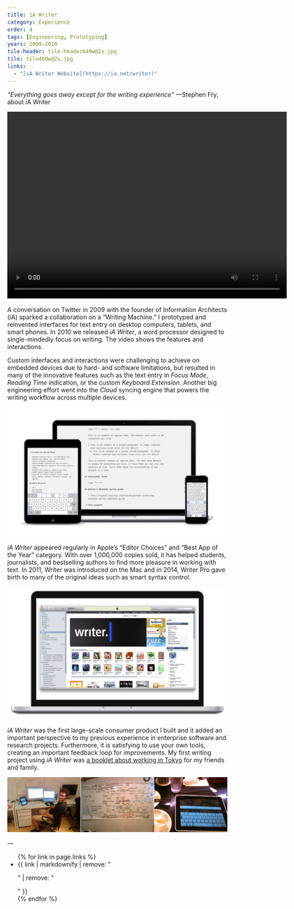 ```yaml
---
title: iA Writer
category: Experience
order: 4
tags: [Engineering, Prototyping]
years: 2009–2010
tile-header: tile-header640w@2x.jpg
tile: tile400w@2x.jpg
links:
  - "[iA Writer Website](https://ia.net/writer)"
---
```

*“Everything goes away except for the writing experience”*
—Stephen Fry, about iA Writer

<!-- This video "iA Writer Feature Walkthrough Video" (https://vimeo.com/18777877) isn't hosted on Vimeo anymore. -->
<!-- If autoplay is disabled, a better poster frame than black should be defined. -->
<!-- 428 is 50% of the native video height of 856, and seems reasonable. -->
<video width="640" height="428" controls autoplay>
  <source src="videos/ia-writer/ia-writer-for-ipad.mp4" type="video/mp4">
  Your browser does not support playing this video.
</video>

A conversation on Twitter in 2009 with the founder of Information Architects (iA) sparked a collaboration on a “Writing Machine.” I prototyped and reinvented interfaces for text entry on desktop computers, tablets, and smart phones. In 2010 we released *iA Writer*, a word processor designed to single-mindedly focus on writing. The video shows the features and interactions.

Custom interfaces and interactions were challenging to achieve on embedded devices due to hard- and software limitations, but resulted in many of the innovative features such as the text entry in *Focus Mode*, *Reading Time* indication, or the custom *Keyboard Extension*. Another big engineering effort went into the *Cloud* syncing engine that powers the writing workflow across multiple devices.

![Sync Devices](images/ia-writer/sync-devices.jpg)

*iA Writer* appeared regularly in Apple’s “Editor Choices” and “Best App of the Year” category. With over 1,000,000 copies sold, it has helped students, journalists, and bestselling authors to find more pleasure in working with text. In 2011, Writer was introduced on the Mac and in 2014, Writer Pro gave birth to many of the original ideas such as smart syntax control.

![App Store Featuring](images/ia-writer/app-store-featuring.jpg)

*iA Writer* was the first large-scale consumer product I built and it added an important perspective to my previous experience in enterprise software and research projects. Furthermore, it is satisfying to use your own tools, creating an important feedback loop for improvements. My first writing project using *iA Writer* was [a booklet about working in Tokyo](booklet-tokyo) for my friends and family.

![Development Photos](images/ia-writer/development-photos.jpg)

—
<ul>
{% for link in page.links %}
  <li>{{ link | markdownify | remove: "<p>" | remove: "</p>" }}</li>
{% endfor %}
</ul>
